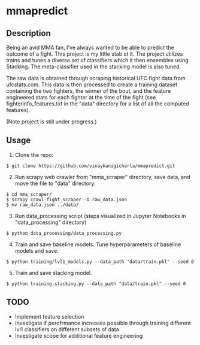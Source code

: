 # mmapredict
## Description 
Being an avid MMA fan, I've always wanted to be able to predict the outcome of a fight. This project is my little stab at it. The project utilizes trains and tunes a diverse set of classifiers which it then ensembles using Stacking. The meta-classifier used in the stacking model is also tuned. 

The raw data is obtained through scraping historical UFC fight data from ufcstats.com. This data is then processed to create a training dataset containing the two fighters, the winner of the bout, and the feature engineered stats for each fighter at the time of the fight (see fighterinfo_features.txt in the "data" directory for a list of all the computed features). 

(Note project is still under progress.)

## Usage 
1) Clone the repo:

```
$ git clone https://github.com/vinaykanigicherla/mmapredict.git
```

2) Run scrapy web crawler from "mma_scraper" directory, save data, and move the file to "data" directory:

```    
$ cd mma_scraper/
$ scrapy crawl fight_scraper -O raw_data.json
$ mv raw_data.json ../data/
```

3) Run data_processing script (steps visualized in Jupyter Notebooks in "data_processing" directory)

```    
$ python data_processing/data_processing.py
```

4) Train and save baseline models. Tune hyperparameters of baseline models and save. 

```    
$ python training/lvl1_models.py --data_path "data/train.pkl" --seed 0
```

5) Train and save stacking model. 
    
```
$ python training.stacking.py --data_path "data/train.pkl" --seed 0
```

## TODO
* Implement feature selection
* Investigate if perofrmance increases possible through training different lvl1 classifiers on different subsets of data
* Investigate scope for additional feature engineering

